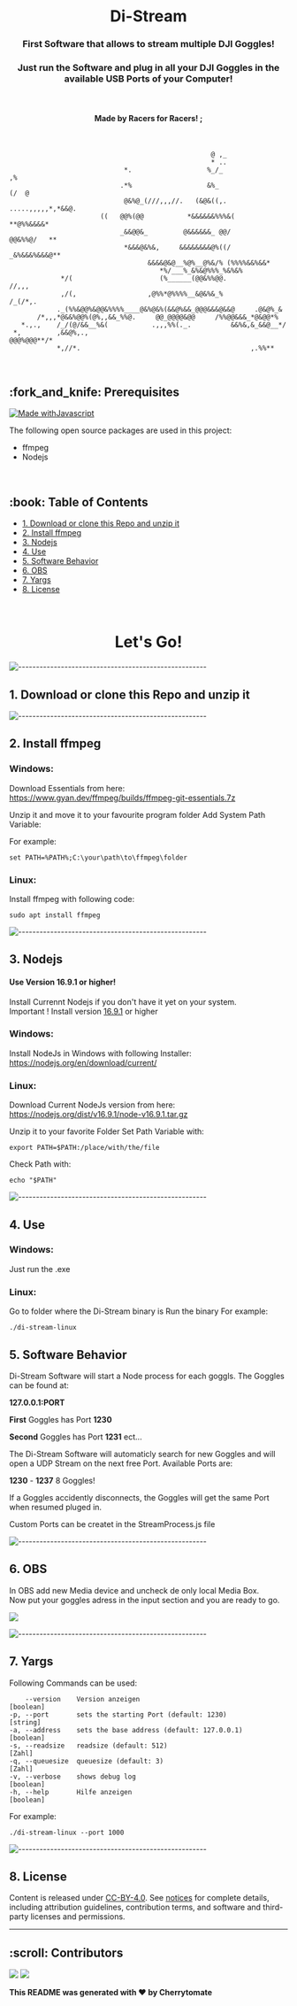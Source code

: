 ﻿
<h1 align="center"> Di-Stream </h1>
<h3 align="center"> First Software that allows to stream multiple DJI Goggles! </h3>  
<h3 align="center"> Just run the Software and plug in all your DJI Goggles in the available USB Ports of your Computer! </h3> 
</br>
<h4 align="center"> Made by Racers for Racers! ; </h4> 

</br>
 
                                                       @ ,_                          
                                                       * ..                          
                                 *.                   %_/_                        ,% 
                                .*%                   &%_                  (/  @     
                                 @&%@_(///,,,//.   (&@&((,.  .....,,,,,*,*&&@.       
                           ((   @@%(@@           *&&&&&&%%%&(          **@%%&&&&*    
                                _&&@@&_         @&&&&&&_ @@/             @@&%%@/   **
                                 *&&&@&%&,     &&&&&&&&@%((/      _&%&&&%&&&@**      
                                       &&&&@&@__%@%__@%&/% (%%%%&&%&&*               
                                          *%/___%_&%&@%%%_%&%&%                      
                 */(                      (%______(@@&%%@@.                //,,,     
                 ,/(,                  ,@%%*@%%%%__&@&%&_%            /_(/*,.        
                ._(%%&@@%&@@&%%%%____@&%@&%(&&@%&&_@@@&&&@&&@     .@&@%_&            
           /*,,,*@&&%@@%(@%,,&&_%%@.     @@_@@@@&@@     /%%@@&&&_*@&@@*%            
       *.,.,    /_/(@/&&__%&(           .,,,%%(._.          &&%&,&_&&@__*/         
     *,         ,&&@%,.,                                        @@@%@@@**/*         
                *,//*.                                           ,.%%**             


</br>


<!-- PREREQUISITES -->
<h2 id="prerequisites"> :fork_and_knife: Prerequisites</h2>

[![Made withJavascript](https://img.shields.io/badge/made%20with%20-Javscript-orange)](https://jupyter.org/try) 


The following open source packages are used in this project:
* ffmpeg
* Nodejs

</br>

<!-- TABLE OF CONTENTS -->
<h2 id="table-of-contents"> :book: Table of Contents</h2>

- [1. Download or clone this Repo and unzip it](#1-download-or-clone-this-repo-and-unzip-it)
- [2. Install ffmpeg](#2-install-ffmpeg)
- [3. Nodejs](#3-nodejs)
- [4. Use](#4-use)
- [5. Software Behavior](#5-software-behavior)
- [6. OBS](#6-obs)
- [7. Yargs](#7-yargs)
- [8. License](#8-license)
  </br>
</br>
<h1 align="center"> Let's Go!  </h1>

![-----------------------------------------------------](https://raw.githubusercontent.com/andreasbm/readme/master/assets/lines/rainbow.png)


## 1. Download or clone this Repo and unzip it
![-----------------------------------------------------](https://raw.githubusercontent.com/andreasbm/readme/master/assets/lines/rainbow.png)

## 2. Install ffmpeg


   ### Windows:
   Download Essentials from here:  
   https://www.gyan.dev/ffmpeg/builds/ffmpeg-git-essentials.7z  

   Unzip it and move it to your favourite program folder
   Add System Path Variable:

   For example:

   ```
   set PATH=%PATH%;C:\your\path\to\ffmpeg\folder
   ```
   ### Linux:

   Install ffmpeg with following code:
   ```
   sudo apt install ffmpeg
   ```

![-----------------------------------------------------](https://raw.githubusercontent.com/andreasbm/readme/master/assets/lines/rainbow.png)


## 3. Nodejs 

#### Use Version 16.9.1 or higher!
   Install Currennt Nodejs if you don't have it yet on your system.   
   Important ! Install version <ins>16.9.1</ins> or higher

   ### Windows:

   Install NodeJs in Windows with following Installer:  
   https://nodejs.org/en/download/current/
   ### Linux:

   Download Current NodeJs version from here:  
   https://nodejs.org/dist/v16.9.1/node-v16.9.1.tar.gz  

   Unzip it to your favorite Folder
   Set Path Variable with:

   ```
   export PATH=$PATH:/place/with/the/file
   ```
   Check Path with:
   ```
   echo "$PATH"
   ```


   ![-----------------------------------------------------](https://raw.githubusercontent.com/andreasbm/readme/master/assets/lines/rainbow.png)
## 4. Use

### Windows:
   Just run the .exe

### Linux:
   Go to folder where the Di-Stream binary is 
   Run the binary 
   For example:
   ```
   ./di-stream-linux
   ```




## 5. Software Behavior
   Di-Stream Software will start a Node process for each goggls. The Goggles can be found at:

   **127.0.0.1:PORT**

   **First** Goggles has Port **1230**

   **Second** Goggles has Port **1231** ect...

   The Di-Stream Software will automaticly search for new Goggles and will open a UDP Stream on  the next free Port.
   Available Ports are:

   **1230** - **1237** 8 Goggles!

   If a Goggles accidently disconnects, the Goggles will get the same Port when resumed pluged in.

   Custom Ports can be createt in the StreamProcess.js file

![-----------------------------------------------------](https://raw.githubusercontent.com/andreasbm/readme/master/assets/lines/rainbow.png)

## 6. OBS

In OBS add new Media device and uncheck de only local Media Box.  
Now put your goggles adress in the input section and you are ready to go. 

![](https://github.com/Di-Stream/Di-Stream/blob/main/assets/obs_example.png)






![-----------------------------------------------------](https://raw.githubusercontent.com/andreasbm/readme/master/assets/lines/rainbow.png)

## 7. Yargs

Following Commands can be used:
   ```
       --version    Version anzeigen                                     [boolean]
  -p, --port       sets the starting Port (default: 1230)               [string]
  -a, --address    sets the base address (default: 127.0.0.1)           [boolean]
  -s, --readsize   readsize (default: 512)                              [Zahl]
  -q, --queuesize  queuesize (default: 3)                               [Zahl]
  -v, --verbose    shows debug log                                      [boolean]
  -h, --help       Hilfe anzeigen                                       [boolean]
  
   ```
For example:
   ```
   ./di-stream-linux --port 1000
   ```

![-----------------------------------------------------](https://raw.githubusercontent.com/andreasbm/readme/master/assets/lines/rainbow.png)

## 8. License

Content is released under [CC-BY-4.0](https://creativecommons.org/licenses/by/4.0/). See [notices](notices.md) for complete details, including attribution guidelines, contribution terms, and software and third-party licenses and permissions.

---

<!-- CONTRIBUTORS -->
<h2 id="contributors"> :scroll: Contributors</h2>

[![](https://github.com/Cherrytomate.png?size=50)](https://github.com/Cherrytomate)
[![](https://github.com/neilschuerch.png?size=50)](https://github.com/neilschuerch)


**This README was generated with ❤️ by Cherrytomate**









